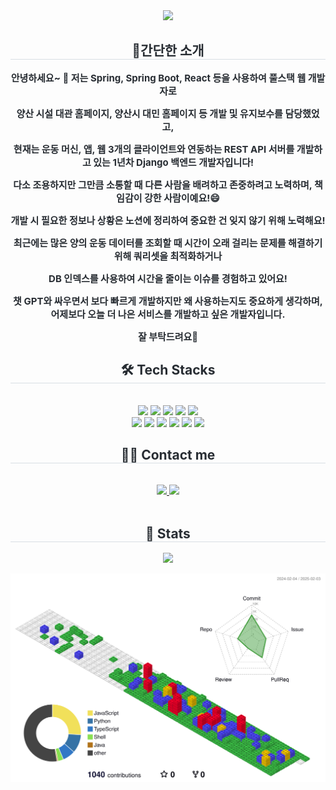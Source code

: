 <div align= "center">
    <img src="https://capsule-render.vercel.app/api?type=waving&color=gradient&height=180&text=Introduce%20My%20GitHub🖐&animation=twinkling&fontColor=353b41&fontSize=60" />
    </div>
    <div align= "center"> 
    <h2 style="border-bottom: 1px solid #d8dee4; color: #282d33;"> 🎉간단한 소개 </h2>  
    <div style="font-weight:700; font-size:15px; text-align:center; color:#282d33;">
      <p>안녕하세요~ 👋 저는 Spring, Spring Boot, React 등을 사용하여 풀스택 웹 개발자로</p>
      <p>양산 시설 대관 홈페이지, 양산시 대민 홈페이지 등 개발 및 유지보수를 담당했었고,</p>
      <p>현재는 운동 머신, 앱, 웹 3개의 클라이언트와 연동하는 REST API 서버를 개발하고 있는 1년차 Django 백엔드 개발자입니다!</p>
      <p>다소 조용하지만 그만큼 소통할 때 다른 사람을 배려하고 존중하려고 노력하며, 책임감이 강한 사람이예요!😄</p>
      <p>개발 시 필요한 정보나 상황은 노션에 정리하여 중요한 건 잊지 않기 위해 노력해요! </p>
      <p>최근에는 많은 양의 운동 데이터를 조회할 때 시간이 오래 걸리는 문제를 해결하기 위해 쿼리셋을 최적화하거나 </p>
      <p>DB 인덱스를 사용하여 시간을 줄이는 이슈를 경험하고 있어요!</p>
      <p>챗 GPT와 싸우면서 보다 빠르게 개발하지만 왜 사용하는지도 중요하게 생각하며, 어제보다 오늘 더 나은 서비스를 개발하고 싶은 개발자입니다.</p>
      <p>잘 부탁드려요🫡</p>
    </div>
    <div align= "center">
        <h2 style="border-bottom: 1px solid #d8dee4; color: #282d33;"> 🛠️ Tech Stacks </h2> <br> 
        <div style="margin: 0 auto; text-align: center;" align= "center"> 
          <img src="https://img.shields.io/badge/Java-007396?style=flat-square&logo=Java&logoColor=white">
          <img src="https://img.shields.io/badge/Python-3776AB?style=flat-square&logo=Python&logoColor=white">
          <img src="https://img.shields.io/badge/Javascript-F7DF1E?style=flat-square&logo=Javascript&logoColor=white">                                  
          <img src="https://img.shields.io/badge/React-61DAFB?style=flat-square&logo=React&logoColor=white">
          <img src="https://img.shields.io/badge/Recoil-0179f3?style=flat-square&logo=Recoil&logoColor=white">
          <br/><img src="https://img.shields.io/badge/Django-092E20?style=flat-square&logo=Django&logoColor=white">        
          <img src="https://img.shields.io/badge/Spring Boot-6DB33F?style=flat-square&logo=Spring Boot&logoColor=white">
          <img src="https://img.shields.io/badge/Spring-6DB33F?style=flat-square&logo=Spring&logoColor=white">
          <img src="https://img.shields.io/badge/Docker-2496ED?style=flat-square&logo=Docker&logoColor=white">        
          <img src="https://img.shields.io/badge/Git-F05032?style=flat-square&logo=Git&logoColor=white">          
          <img src="https://img.shields.io/badge/Linux-FCC624?style=flat-square&logo=Linux&logoColor=white">                    
        </div>
    </div>
    <div align= "center">
    <h2 style="border-bottom: 1px solid #d8dee4; color: #282d33;"> 🧑‍💻 Contact me </h2> <br> 
    <div align= "center"> 
        <a href=https://precious-value.tistory.com/> <img src="https://img.shields.io/badge/Tistory-FF5544?style=flat-square&logo=Tistory&logoColor=white&link=https://precious-value.tistory.com/"> </a>
        <a href=https://github.com/dedel009/> <img src="https://img.shields.io/badge/Github-181717?style=flat-square&logo=Github&logoColor=white"></a>
    </div><br> 
    <div align= "center"> 
        <h2 style="border-bottom: 1px solid #d8dee4; color: #282d33;"> 🏅 Stats </h2> <div align= "center">         
        <img src="https://github-readme-stats.vercel.app/api/top-langs/?username=dedel009&layout=compact&bg_color=180,00000000,&title_color=000000&text_color=000000"/> 
    </div>          
        
![](./profile-3d-contrib/profile-gitblock.svg)             
</div>
        
  

